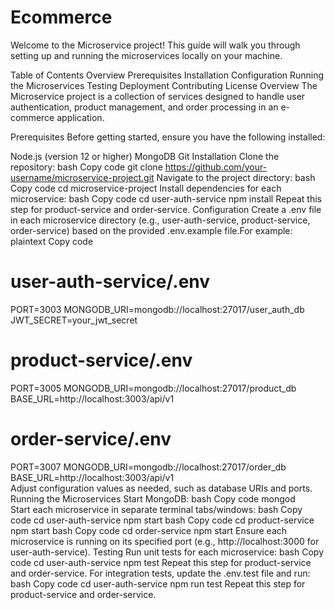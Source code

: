 # Ecommerce
 
Welcome to the Microservice project! This guide will walk you through setting up and running the microservices locally on your machine.

Table of Contents
Overview
Prerequisites
Installation
Configuration
Running the Microservices
Testing
Deployment
Contributing
License
Overview
The Microservice project is a collection of services designed to handle user authentication, product management, and order processing in an e-commerce application.

Prerequisites
Before getting started, ensure you have the following installed:

Node.js (version 12 or higher)
MongoDB
Git
Installation
Clone the repository:
bash
Copy code
git clone https://github.com/your-username/microservice-project.git
Navigate to the project directory:
bash
Copy code
cd microservice-project
Install dependencies for each microservice:
bash
Copy code
cd user-auth-service
npm install
Repeat this step for product-service and order-service.
Configuration
Create a .env file in each microservice directory (e.g., user-auth-service, product-service, order-service) based on the provided .env.example file.For example:
plaintext
Copy code
# user-auth-service/.env
PORT=3003
MONGODB_URI=mongodb://localhost:27017/user_auth_db
JWT_SECRET=your_jwt_secret

# product-service/.env
PORT=3005
MONGODB_URI=mongodb://localhost:27017/product_db
BASE_URL=http://localhost:3003/api/v1

# order-service/.env
PORT=3007
MONGODB_URI=mongodb://localhost:27017/order_db
BASE_URL=http://localhost:3003/api/v1
<br>Adjust configuration values as needed, such as database URIs and ports.
<br>Running the Microservices
Start MongoDB:
bash
Copy code
mongod
<br>Start each microservice in separate terminal tabs/windows:
bash
Copy code
cd user-auth-service
npm start
bash
Copy code
cd product-service
npm start
bash
Copy code
cd order-service
npm start
Ensure each microservice is running on its specified port (e.g., http://localhost:3000 for user-auth-service).
Testing
Run unit tests for each microservice:
bash
Copy code
cd user-auth-service
npm test
Repeat this step for product-service and order-service.
For integration tests, update the .env.test file and run:
bash
Copy code
cd user-auth-service
npm run test
Repeat this step for product-service and order-service.

